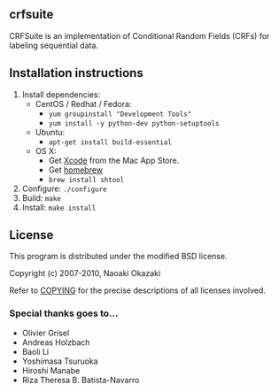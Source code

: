 ## crfsuite

CRFSuite is an implementation of Conditional Random Fields (CRFs) for
labeling sequential data.

## Installation instructions

1. Install dependencies:
    - CentOS / Redhat / Fedora:
        + `yum groupinstall "Development Tools"`
        + `yum install -y python-dev python-setuptools`
    - Ubuntu:
        + `apt-get install build-essential`
    - OS X:
        + Get [Xcode](https://itunes.apple.com/us/app/xcode/id497799835) from the Mac App Store.
        + Get [homebrew](http://brew.sh/)
        + `brew install shtool`
2. Configure: `./configure`
3. Build: `make`
4. Install: `make install`

## License

This program is distributed under the modified BSD license.

Copyright (c) 2007-2010, Naoaki Okazaki

Refer to [COPYING](COPYING) for the precise descriptions of all licenses
involved.

### Special thanks goes to...

* Olivier Grisel
* Andreas Holzbach
* Baoli Li
* Yoshimasa Tsuruoka
* Hiroshi Manabe
* Riza Theresa B. Batista-Navarro
